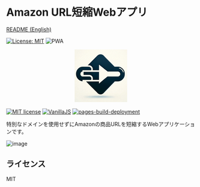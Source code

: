 # Amazon URL短縮Webアプリ

[README (English)](README.md)

[![License: MIT](https://img.shields.io/badge/License-MIT-yellow.svg)](https://opensource.org/licenses/MIT)
![PWA](https://img.shields.io/badge/PWA-Yes-4BC51D.svg)

<div style="text-align:center">
    <img src="./img/favicon.png">
</div>

[![MIT license](https://img.shields.io/badge/license-MIT-blue.svg?style=flat)](LICENSE.md)
[![VanillaJS](https://img.shields.io/badge/Framework-VanillaJS-blue.svg)](https://nodejs.org/ja/)
[![pages-build-deployment](https://github.com/hidao80/amazon-url-shortener/actions/workflows/pages/pages-build-deployment/badge.svg)](https://github.com/hidao80/amazon-url-shortener/actions/workflows/pages/pages-build-deployment)

特別なドメインを使用せずにAmazonの商品URLを短縮するWebアプリケーションです。

![image](https://github.com/hidao80/amazon-url-shortener/assets/8155294/e5906ecf-ac76-4a85-b422-abfaa4ddc161)

## ライセンス

MIT
